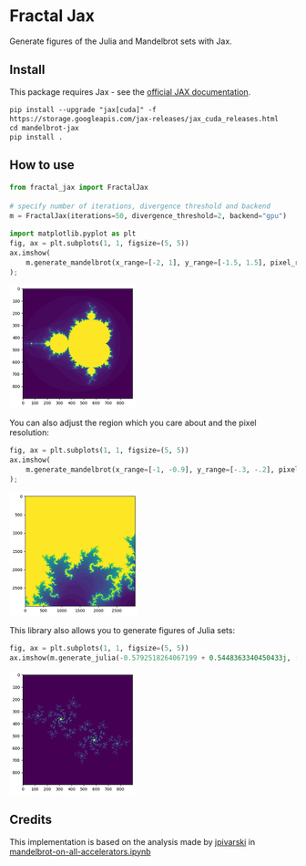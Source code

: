# Fractal Jax
Generate figures of the Julia and Mandelbrot sets with Jax.

## Install
This package requires Jax - see the [official JAX documentation](https://github.com/google/jax#installation).
```
pip install --upgrade "jax[cuda]" -f https://storage.googleapis.com/jax-releases/jax_cuda_releases.html
cd mandelbrot-jax
pip install .
```

## How to use

```python
from fractal_jax import FractalJax

# specify number of iterations, divergence threshold and backend
m = FractalJax(iterations=50, divergence_threshold=2, backend="gpu")
```
```python
import matplotlib.pyplot as plt
fig, ax = plt.subplots(1, 1, figsize=(5, 5))
ax.imshow(
    m.generate_mandelbrot(x_range=[-2, 1], y_range=[-1.5, 1.5], pixel_res=300)
);
```
![Figure 1](figs/mandelbrot-1.png)

You can also adjust the region which you care about and the pixel resolution:
```python
fig, ax = plt.subplots(1, 1, figsize=(5, 5))
ax.imshow(
    m.generate_mandelbrot(x_range=[-1, -0.9], y_range=[-.3, -.2], pixel_res=30000))
);
```
![Figure 2](figs/mandelbrot-2.png)

This library also allows you to generate figures of Julia sets:
```python
fig, ax = plt.subplots(1, 1, figsize=(5, 5))
ax.imshow(m.generate_julia(-0.5792518264067199 + 0.5448363340450433j, [-1.5, 1.5], [-1.5, 1.5], 300));
```
![Figure 2](figs/julia-1.png)

## Credits
This implementation is based on the analysis made by [jpivarski](https://gist.github.com/jpivarski) in [mandelbrot-on-all-accelerators.ipynb](https://gist.github.com/jpivarski/da343abd8024834ee8c5aaba691aafc7)